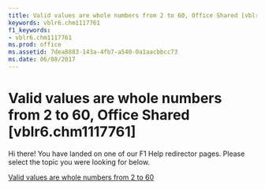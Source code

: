 ```yaml
---
title: Valid values are whole numbers from 2 to 60, Office Shared [vblr6.chm1117761]
keywords: vblr6.chm1117761
f1_keywords:
- vblr6.chm1117761
ms.prod: office
ms.assetid: 7dea8883-143a-4fb7-a540-0a1aacbbcc73
ms.date: 06/08/2017
---
```



# Valid values are whole numbers from 2 to 60, Office Shared [vblr6.chm1117761]

Hi there! You have landed on one of our F1 Help redirector pages. Please select the topic you were looking for below.

[Valid values are whole numbers from 2 to 60](http://msdn.microsoft.com/library/34fcc867-145d-802f-baa4-a81090ba5547%28Office.15%29.aspx)

